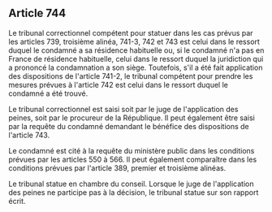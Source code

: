 Article 744
----
Le tribunal correctionnel compétent pour statuer dans les cas prévus par les
articles 739, troisième alinéa, 741-3, 742 et 743 est celui dans le ressort
duquel le condamné a sa résidence habituelle ou, si le condamné n'a pas en
France de résidence habituelle, celui dans le ressort duquel la juridiction qui
a prononcé la condamnation a son siège. Toutefois, s'il a été fait application
des dispositions de l'article 741-2, le tribunal compétent pour prendre les
mesures prévues à l'article 742 est celui dans le ressort duquel le condamné a
été trouvé.

Le tribunal correctionnel est saisi soit par le juge de l'application des
peines, soit par le procureur de la République. Il peut également être saisi par
la requête du condamné demandant le bénéfice des dispositions de l'article 743.

Le condamné est cité à la requête du ministère public dans les conditions
prévues par les articles 550 à 566. Il peut également comparaître dans les
conditions prévues par l'article 389, premier et troisième alinéas.

Le tribunal statue en chambre du conseil. Lorsque le juge de l'application des
peines ne participe pas à la décision, le tribunal statue sur son rapport écrit.
